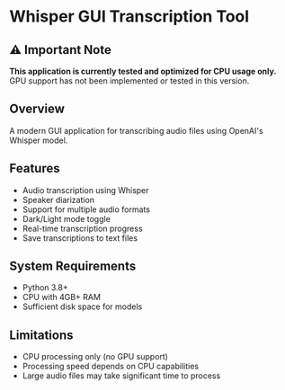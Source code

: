 # Whisper GUI Transcription Tool

## ⚠️ Important Note
**This application is currently tested and optimized for CPU usage only.**
GPU support has not been implemented or tested in this version.

## Overview
A modern GUI application for transcribing audio files using OpenAI's Whisper model.

## Features
- Audio transcription using Whisper
- Speaker diarization
- Support for multiple audio formats
- Dark/Light mode toggle
- Real-time transcription progress
- Save transcriptions to text files

## System Requirements
- Python 3.8+
- CPU with 4GB+ RAM
- Sufficient disk space for models

## Limitations
- CPU processing only (no GPU support)
- Processing speed depends on CPU capabilities
- Large audio files may take significant time to process
